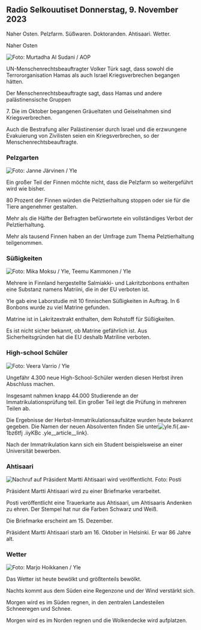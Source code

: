 ## Radio Selkouutiset Donnerstag, 9. November 2023

Naher Osten. Pelzfarm. Süßwaren. Doktoranden. Ahtisaari. Wetter.

Naher Osten

![ Foto: Murtadha Al Sudani / AOP](https://images.cdn.yle.fi/image/upload/c_crop,h_3078,w_5472,x_0,y_570/ar_1.7777777777777777,c_fill,g_faces,h_675,w_1200/dpr_1.0/q_auto:eco/f_auto/fl_lossy/v1699096585/39-11958306546279b91a3b)

UN-Menschenrechtsbeauftragter Volker Türk sagt, dass sowohl die Terrororganisation Hamas als auch Israel Kriegsverbrechen begangen hätten.

Der Menschenrechtsbeauftragte sagt, dass Hamas und andere palästinensische Gruppen

7\. Die im Oktober begangenen Gräueltaten und Geiselnahmen sind Kriegsverbrechen.

Auch die Bestrafung aller Palästinenser durch Israel und die erzwungene Evakuierung von Zivilisten seien ein Kriegsverbrechen, so der Menschenrechtsbeauftragte.

### Pelzgarten

![ Foto: Janne Järvinen / Yle](https://images.cdn.yle.fi/image/upload/c_crop,h_4024,w_7154,x_3,y_757/ar_1.7777777777777777,c_fill,g_faces,h_675,w_1200/dpr_1.0/q_auto:eco/f_auto/fl_lossy/v1696520411/39-1181991651ed3e183fc7)

Ein großer Teil der Finnen möchte nicht, dass die Pelzfarm so weitergeführt wird wie bisher.

80 Prozent der Finnen würden die Pelztierhaltung stoppen oder sie für die Tiere angenehmer gestalten.

Mehr als die Hälfte der Befragten befürwortete ein vollständiges Verbot der Pelztierhaltung.

Mehr als tausend Finnen haben an der Umfrage zum Thema Pelztierhaltung teilgenommen.

### Süßigkeiten

![ Foto: Mika Moksu / Yle, Teemu Kammonen / Yle](https://images.cdn.yle.fi/image/upload/c_crop,h_1814,w_3217,x_0,y_0/ar_1.7777777777777777,c_fill,g_faces,h_675,w_1200/dpr_1.0/q_auto:eco/f_auto/fl_lossy/v1699517933/39-1197951654c95aa03257)

Mehrere in Finnland hergestellte Salmiakki- und Lakritzbonbons enthalten eine Substanz namens Matriini, die in der EU verboten ist.

Yle gab eine Laborstudie mit 10 finnischen Süßigkeiten in Auftrag. In 6 Bonbons wurde zu viel Matrine gefunden.

Matrine ist in Lakritzextrakt enthalten, dem Rohstoff für Süßigkeiten.

Es ist nicht sicher bekannt, ob Matrine gefährlich ist. Aus Sicherheitsgründen hat die EU deshalb Matriline verboten.

### High-school Schüler

![ Foto: Veera Varrio / Yle](https://images.cdn.yle.fi/image/upload/c_crop,h_1080,w_1919,x_0,y_0/ar_1.7777777777777777,c_fill,g_faces,h_675,w_1200/dpr_1.0/q_auto:eco/f_auto/fl_lossy/v1699354150/39-11968216549e8120dbd8)

Ungefähr 4.300 neue High-School-Schüler werden diesen Herbst ihren Abschluss machen.

Insgesamt nahmen knapp 44.000 Studierende an der Immatrikulationsprüfung teil. Ein großer Teil legt die Prüfung in mehreren Teilen ab.

Die Ergebnisse der Herbst-Immatrikulationsaufsätze wurden heute bekannt gegeben. Die Namen der neuen Absolventen finden Sie unter![yle.fi](https://yle.fi/a/74-20057938){.aw-1bz6tfj .iiyKBc .yle__article__link}.

Nach der Immatrikulation kann sich ein Student beispielsweise an einer Universität bewerben.

### Ahtisaari

![Nachruf auf Präsident Martti Ahtisaari wird veröffentlicht. Foto: Posti](https://images.cdn.yle.fi/image/upload/c_crop,h_839,w_1497,x_0,y_0/ar_1.7777777777777777,c_fill,g_faces,h_675,w_1200/dpr_1.0/q_auto:eco/f_auto/fl_lossy/v1699530416/39-1198123654cc6189c3ab)

Präsident Martti Ahtisaari wird zu einer Briefmarke verarbeitet.

Posti veröffentlicht eine Trauerkarte aus Ahtisaari, um Ahtisaaris Andenken zu ehren. Der Stempel hat nur die Farben Schwarz und Weiß.

Die Briefmarke erscheint am 15. Dezember.

Präsident Martti Ahtisaari starb am 16. Oktober in Helsinki. Er war 86 Jahre alt.

### Wetter

![ Foto: Marjo Hoikkanen / Yle](https://images.cdn.yle.fi/image/upload/c_crop,h_1080,w_1919,x_0,y_0/ar_1.7777777777777777,c_fill,g_faces,h_675,w_1200/dpr_1.0/q_auto:eco/f_auto/fl_lossy/v1699507570/39-1197896654c6d10b133e)

Das Wetter ist heute bewölkt und größtenteils bewölkt.

Nachts kommt aus dem Süden eine Regenzone und der Wind verstärkt sich.

Morgen wird es im Süden regnen, in den zentralen Landesteilen Schneeregen und Schnee.

Morgen wird es im Norden regnen und die Wolkendecke wird aufplatzen.